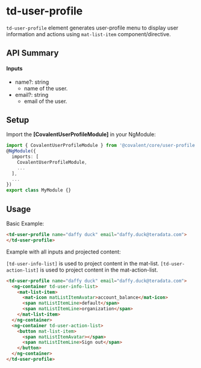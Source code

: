# td-user-profile

`td-user-profile` element generates user-profile menu to display user information and actions using `mat-list-item` component/directive.

## API Summary

#### Inputs

- name?: string
  - name of the user.
- email?: string
  - email of the user.

## Setup

Import the **[CovalentUserProfileModule]** in your NgModule:

```typescript
import { CovalentUserProfileModule } from '@covalent/core/user-profile';
@NgModule({
  imports: [
    CovalentUserProfileModule,
    ...
  ],
  ...
})
export class MyModule {}
```

## Usage

Basic Example:

```html
<td-user-profile name="daffy duck" email="daffy.duck@teradata.com">
</td-user-profile>
```

Example with all inputs and projected content:

`[td-user-info-list]` is used to project content in the mat-list.
`[td-user-action-list]` is used to project content in the mat-action-list.

```html
<td-user-profile name="daffy duck" email="daffy.duck@teradata.com">
  <ng-container td-user-info-list>
    <mat-list-item>
      <mat-icon matListItemAvatar>account_balance</mat-icon>
      <span matListItemLine>default</span>
      <span matListItemLine>organization</span>
    </mat-list-item>
  </ng-container>
  <ng-container td-user-action-list>
    <button mat-list-item>
      <span matListItemAvatar></span>
      <span matListItemLine>Sign out</span>
    </button>
  </ng-container>
</td-user-profile>
```
